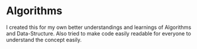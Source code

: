 # Algorithms
I created this for my own better understandings and learnings of Algorithms and Data-Structure. Also tried to make code easily readable for everyone to understand the concept easily.
